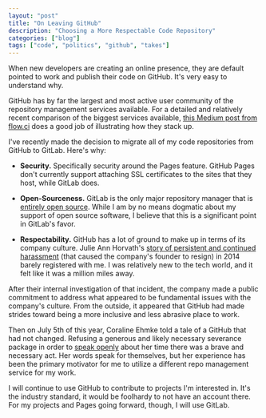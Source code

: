 ```yaml
---
layout: "post"
title: "On Leaving GitHub"
description: "Choosing a More Respectable Code Repository"
categories: ["blog"]
tags: ["code", "politics", "github", "takes"]
---
```


When new developers are creating an online presence, they are default pointed to work and publish their code on GitHub. It's very easy to understand why.

GitHub has by far the largest and most active user community of the repository management services available. For a detailed and relatively recent comparison of the biggest services available, [this Medium post from flow.ci](https://medium.com/flow-ci/github-vs-bitbucket-vs-gitlab-vs-coding-7cf2b43888a1) does a good job of illustrating how they stack up.

I've recently made the decision to migrate all of my code repositories from GitHub to GitLab. Here's why:

* **Security.** Specifically security around the Pages feature. GitHub Pages don't currently support attaching SSL certificates to the sites that they host, while GitLab does.

* **Open-Sourceness.** GitLab is the only major repository manager that is [entirely open source](https://gitlab.com/gitlab-org). While I am by no means dogmatic about my support of open source software, I believe that this is a significant point in GitLab's favor.

* **Respectability.** GitHub has a lot of ground to make up in terms of its company culture. Julie Ann Horvath's [story of persistent and continued harassment](https://techcrunch.com/2014/03/15/julie-ann-horvath-describes-sexism-and-intimidation-behind-her-github-exit/) (that caused the company's founder to resign) in 2014 barely registered with me. I was relatively new to the tech world, and it felt like it was a million miles away.

 After their internal investigation of that incident, the company made a public commitment to address what appeared to be fundamental issues with the company's culture. From the outside, it appeared that GitHub had made strides toward being a more inclusive and less abrasive place to work.
 
 Then on July 5th of this year, Coraline Ehmke told a tale of a GitHub that had not changed. Refusing a generous and likely necessary severance package in order to [speak openly](http://where.coraline.codes/blog/my-year-at-github/) about her time there was a brave and necessary act. Her words speak for themselves, but her experience has been the primary motivator for me to utilize a different repo management service for my work.
 
I will continue to use GitHub to contribute to projects I'm interested in. It's the industry standard, it would be foolhardy to not have an account there. For my projects and Pages going forward, though, I will use GitLab. 

